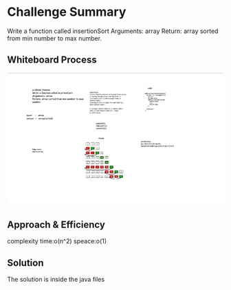 # Challenge Summary
Write a function called insertionSort Arguments: array Return: array sorted from min number to max number.
## Whiteboard Process
![code26](codech26.jpg)
## Approach & Efficiency
complexity time:o(n^2) speace:o(1)
## Solution
The solution is inside the java files